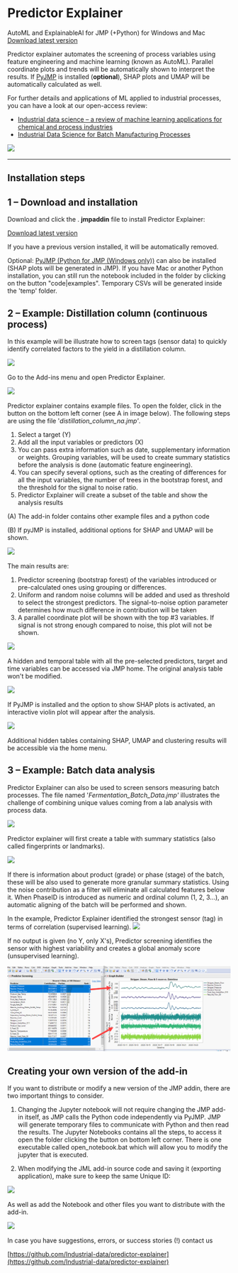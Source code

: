# Predictor Explainer

AutoML and ExplainableAI for JMP (+Python) for Windows and Mac
[Download latest version](https://github.com/industrial-data/predictor-explainer/raw/main/Latest_PredictorExplainer.jmpaddin)

Predictor explainer automates the screening of process variables using feature engineering and machine learning (known as AutoML). Parallel coordinate plots and trends will be automatically shown to interpret the results. If [PyJMP](https://github.com/industrial-data/pyJMP/) is installed (**optional**), SHAP plots and UMAP will be automatically calculated as well.

For further details and applications of ML applied to industrial processes, you can have a look at our open-access review:

* [Industrial data science – a review of machine learning applications for chemical and process industries](https://pubs.rsc.org/en/content/articlelanding/2022/re/d1re00541c)
* [Industrial Data Science for Batch Manufacturing Processes](https://arxiv.org/abs/2209.09660)

![](/media/image1.png)



---

## Installation steps

## 1 – Download and installation

Download and click the . **jmpaddin** file to install Predictor Explainer:

[Download latest version](https://github.com/industrial-data/predictor-explainer/raw/main/Latest_PredictorExplainer.jmpaddin)

If you have a previous version installed, it will be automatically removed.

Optional: [PyJMP (Python for JMP (Windows only))](https://github.com/industrial-data/pyjmp) can also be installed (SHAP plots will be generated in JMP).
If you have Mac or another Python installation, you can still run the notebook included in the folder by clicking on the button "code|examples".
Temporary CSVs will be generated inside the 'temp' folder.


## 2 – Example: Distillation column (continuous process)

In this example will be illustrate how to screen tags (sensor data) to quickly identify correlated factors to the yield in a distillation column.

![](/media/image2.png)

Go to the Add-ins menu and open Predictor Explainer.

![](/media/image3.png)

Predictor explainer contains example files. To open the folder, click in the button on the bottom left corner (see A in image below). The following steps are using the file '_distillation\_column\_na.jmp'_.

1. Select a target (Y)
2. Add all the input variables or predictors (X)
3. You can pass extra information such as date, supplementary information or weights. Grouping variables, will be used to create summary statistics before the analysis is done (automatic feature engineering).
4. You can specify several options, such as the creating of differences for all the input variables, the number of trees in the bootstrap forest, and the threshold for the signal to noise ratio.
5. Predictor Explainer will create a subset of the table and show the analysis results

(A) The add-in folder contains other example files and a python code

(B) If pyJMP is installed, additional options for SHAP and UMAP will be shown.

![](/media/image4.png)

The main results are:

1. Predictor screening (bootstrap forest) of the variables introduced or pre-calculated ones using grouping or differences.
2. Uniform and random noise columns will be added and used as threshold to select the strongest predictors. The signal-to-noise option parameter determines how much difference in contribution will be taken
3. A parallel coordinate plot will be shown with the top #3 variables. If signal is not strong enough compared to noise, this plot will not be shown.

![](/media/image5.png)

A hidden and temporal table with all the pre-selected predictors, target and time variables can be accessed via JMP home. The original analysis table won't be modified.

![](/media/image6.png)

If PyJMP is installed and the option to show SHAP plots is activated, an interactive violin plot will appear after the analysis.

![](/media/image7.png)

Additional hidden tables containing SHAP, UMAP and clustering results will be accessible via the home menu.

## 3 – Example: Batch data analysis

Predictor Explainer can also be used to screen sensors measuring batch processes. The file named '_Fermentation\_Batch\_Data.jmp'_ illustrates the challenge of combining unique values coming from a lab analysis with process data.

![](/media/image8.png)

Predictor explainer will first create a table with summary statistics (also called fingerprints or landmarks).

![](/media/image9.png)

If there is information about product (grade) or phase (stage) of the batch, these will be also used to generate more granular summary statistics. Using the noise contribution as a filter will eliminate all calculated features below it. When PhaseID is introduced as numeric and ordinal column (1, 2, 3…), an automatic aligning of the batch will be performed and shown.

In the example, Predictor Explainer identified the strongest sensor (tag) in terms of correlation (supervised learning). ![](/media/image10.png)

If no output is given (no Y, only X's), Predictor screening identifies the sensor with highest variability and creates a global anomaly score (unsupervised learning). 

![](/media/image13.png)

## Creating your own version of the add-in

If you want to distribute or modify a new version of the JMP addin, there are two important things to consider.

1. Changing the Jupyter notebook will not require changing the JMP add-in itself, as JMP calls the Python code independently via PyJMP. JMP will generate temporary files to communicate with Python and then read the results. The Jupyter Notebooks contains all the steps, to access it open the folder clicking the button on bottom left corner. There is one executable called open\_notebook.bat which will allow you to modify the jupyter that is executed.

1. When modifying the JML add-in source code and saving it (exporting application), make sure to keep the same Unique ID:

![](/media/image11.png)

As well as add the Notebook and other files you want to distribute with the add-in.

![](/media/image12.png)

In case you have suggestions, errors, or success stories (!) contact us

[https://github.com/Industrial-data/predictor-explainer](https://github.com/Industrial-data/predictor-explainer)
